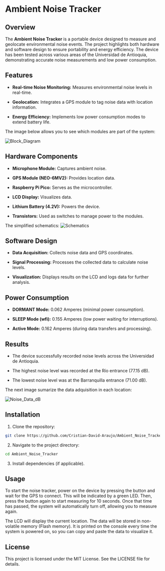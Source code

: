 Ambient Noise Tracker
=====================

Overview
--------

The **Ambient Noise Tracker** is a portable device designed to measure and geolocate environmental noise events. The project highlights both hardware and software design to ensure portability and energy efficiency. The device has been tested across various areas of the Universidad de Antioquia, demonstrating accurate noise measurements and low power consumption.

Features
--------

*   **Real-time Noise Monitoring:** Measures environmental noise levels in real-time.
    
*   **Geolocation:** Integrates a GPS module to tag noise data with location information.
    
*   **Energy Efficiency:** Implements low power consumption modes to extend battery life.

The image below allows you to see which modules are part of the system:

![Block_Diagram](https://github.com/Cristian-David-Araujo/Ambient_Noise_Tracker/assets/80019104/570b72ab-a39d-4feb-ad1f-7473c62287c0)

Hardware Components
-------------------

*   **Microphone Module:** Captures ambient noise.
    
*   **GPS Module (NEO-6MV2):** Provides location data.
    
*   **Raspberry Pi Pico:** Serves as the microcontroller.
    
*   **LCD Display:** Visualizes data.
    
*   **Lithium Battery (4.2V):** Powers the device.
    
*   **Transistors:** Used as switches to manage power to the modules.

The simplified schematics: 
![Schematics](https://github.com/Cristian-David-Araujo/Ambient_Noise_Tracker/assets/80019104/b097332b-e438-42cd-a746-7b7dba1ac592)


Software Design
---------------

*   **Data Acquisition:** Collects noise data and GPS coordinates.
    
*   **Signal Processing:** Processes the collected data to calculate noise levels.
    
*   **Visualization:** Displays results on the LCD and logs data for further analysis.
    

Power Consumption
-----------------

*   **DORMANT Mode:** 0.062 Amperes (minimal power consumption).
    
*   **SLEEP Mode (wfi):** 0.155 Amperes (low power waiting for interruptions).
    
*   **Active Mode:** 0.162 Amperes (during data transfers and processing).
    

Results
-------

*   The device successfully recorded noise levels across the Universidad de Antioquia.
    
*   The highest noise level was recorded at the Río entrance (77.15 dB).
    
*   The lowest noise level was at the Barranquilla entrance (71.00 dB).

The next image sumarize the data adquisition in each location:

![Noise_Data_dB](https://github.com/Cristian-David-Araujo/Ambient_Noise_Tracker/assets/80019104/51eb42d0-e5cc-481a-b8f7-1c17158efc41)

Installation
------------

1.  Clone the repository:

```bash
git clone https://github.com/Cristian-David-Araujo/Ambient_Noise_Tracker.git
```

    
2.  Navigate to the project directory:
```bash
cd Ambient_Noise_Tracker
```
    
3.  Install dependencies (if applicable).
    

Usage
-----

To start the noise tracker, power on the device by pressing the button and wait for the GPS to connect. This will be indicated by a green LED. Then, press the button again to start measuring for 10 seconds. Once that time has passed, the system will automatically turn off, allowing you to measure again.

The LCD will display the current location. The data will be stored in non-volatile memory (Flash memory). It is printed on the console every time the system is powered on, so you can copy and paste the data to visualize it.

License
-----
This project is licensed under the MIT License. See the LICENSE file for details.
